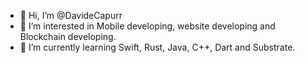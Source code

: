 - 👋 Hi, I’m @DavideCapurr
- 👀 I’m interested in Mobile developing, website developing and Blockchain developing.
- 🌱 I’m currently learning Swift, Rust, Java, C++, Dart and Substrate.

